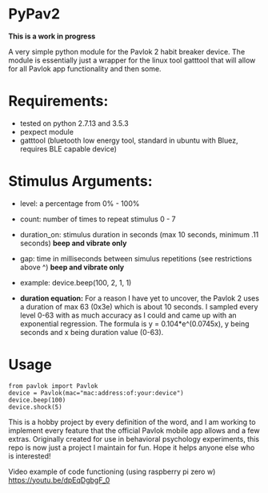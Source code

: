 # PyPav2

**This is a work in progress** 

A very simple python module for the Pavlok 2 habit breaker device.
The module is essentially just a wrapper for the linux tool gatttool that will allow for all Pavlok app functionality and then some.

# Requirements:
- tested on python 2.7.13 and 3.5.3
- pexpect module 
- gatttool (bluetooth low energy tool, standard in ubuntu with Bluez, requires BLE capable device)

# Stimulus Arguments:
- level: a percentage from 0% - 100%
- count: number of times to repeat stimulus 0 - 7
- duration_on: stimulus duration in seconds (max 10 seconds, minimum .11 seconds) **beep and vibrate only**
- gap: time in milliseconds between simulus repetitions (see restrictions above ^) **beep and vibrate only**
- example: device.beep(100, 2, 1, 1)

- **duration equation:**
For a reason I have yet to uncover, the Pavlok 2 uses a duration of max 63 (0x3e) which is about 10 seconds. I sampled every level 0-63 with as much accuracy as I could and came up with an exponential regression. The formula is y = 0.104*e^(0.0745x), y being seconds and x being duration value (0-63).

# Usage
    from pavlok import Pavlok
    device = Pavlok(mac="mac:address:of:your:device")
    device.beep(100)
    device.shock(5)

This is a hobby project by every definition of the word, and I am working to implement every feature that the official Pavlok mobile app allows and a few extras.
Originally created for use in behavioral psychology experiments, this repo is now just a project I maintain for fun. Hope it helps anyone else who is interested! 

Video example of code functioning (using raspberry pi zero w)
https://youtu.be/dpEqDgbgF_0
